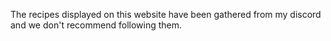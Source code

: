The recipes displayed on this website have been gathered
from my discord and we don't recommend following them. 
